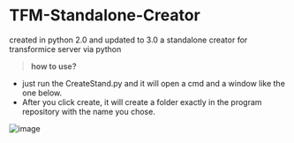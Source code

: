 # TFM-Standalone-Creator
created in python 2.0 and updated to 3.0 a standalone creator for transformice server via python

>**how to use?**

- just run the CreateStand.py and it will open a cmd and a window like the one below.
- After you click create, it will create a folder exactly in the program repository with the name you chose.








 



![image](https://github.com/user-attachments/assets/20d7e960-c53d-4717-bca6-4b8f1e532165)
